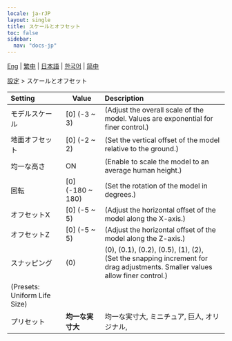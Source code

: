 ```yaml
---
locale: ja-rJP
layout: single
title: スケールとオフセット
toc: false
sidebar:
  nav: "docs-jp"
---
```

[Eng](/dancexr/menu/2025.4/actor/scale_&_offset) | [繁中](/tw/dancexr/menu/2025.4/actor/scale_&_offset) | [日本語](/jp/dancexr/menu/2025.4/actor/scale_&_offset) | [한국어](/kr/dancexr/menu/2025.4/actor/scale_&_offset) | [简中](/zh/dancexr/menu/2025.4/actor/scale_&_offset)

[設定](../menu#設定) > スケールとオフセット



| Setting | Value | Description |
| :--- | --- | :--- |
| モデルスケール | [0] (-3 ~ 3) | (Adjust the overall scale of the model. Values are exponential for finer control.)
| 地面オフセット | [0] (-2 ~ 2) | (Set the vertical offset of the model relative to the ground.)
| 均一な高さ | ON | (Enable to scale the model to an average human height.)
| 回転 | [0] (-180 ~ 180) | (Set the rotation of the model in degrees.)
| オフセットX | [0] (-5 ~ 5) | (Adjust the horizontal offset of the model along the X-axis.)
| オフセットZ | [0] (-5 ~ 5) | (Adjust the horizontal offset of the model along the Z-axis.)
| スナッピング | (0) | (0), (0.1), (0.2), (0.5), (1), (2), <br/>(Set the snapping increment for drag adjustments. Smaller values allow finer control.)
| (Presets: Uniform Life Size) || 
| プリセット | **均一な実寸大** | 均一な実寸大, ミニチュア, 巨人, オリジナル,  |
